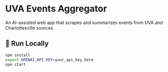 # UVA Events Aggregator

An AI-assisted web app that scrapes and summarizes events from UVA and Charlottesville sources.

## 🧰 Run Locally
```bash
npm install
export OPENAI_API_KEY=your_api_key_here
npm start
